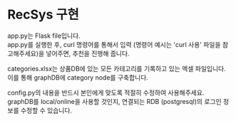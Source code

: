 # RecSys 구현

app.py는 Flask file입니다. <br>
app.py를 실행한 후, curl 명령어를 통해서 입력 (명령어 예시는 'curl 사용' 파일을 참고해주세요)을 넣어주면, 추천을 진행해 줍니다.

categories.xlsx는 상품DB에 있는 모든 카테고리를 기록하고 있는 엑셀 파일입니다. <br>
이를 통해 graphDB에 category node를 구축합니다.

config.py의 내용을 반드시 본인에게 맞도록 적절히 수정하여 사용해주세요. <br>
graphDB를 local/online을 사용할 것인지, 연결되는 RDB (postgresql)의 로그인 정보를 수정할 수 있습니다.



